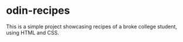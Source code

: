 # odin-recipes
This is a simple project showcasing recipes of a broke college student, using HTML and CSS. 
